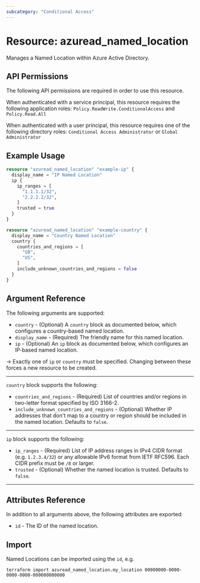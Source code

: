```yaml
---
subcategory: "Conditional Access"
---
```


# Resource: azuread_named_location

Manages a Named Location within Azure Active Directory.

## API Permissions

The following API permissions are required in order to use this resource.

When authenticated with a service principal, this resource requires the following application roles: `Policy.ReadWrite.ConditionalAccess` and `Policy.Read.All`

When authenticated with a user principal, this resource requires one of the following directory roles: `Conditional Access Administrator` or `Global Administrator`

## Example Usage

```terraform
resource "azuread_named_location" "example-ip" {
  display_name = "IP Named Location"
  ip {
    ip_ranges = [
      "1.1.1.1/32",
      "2.2.2.2/32",
    ]
    trusted = true
  }
}

resource "azuread_named_location" "example-country" {
  display_name = "Country Named Location"
  country {
    countries_and_regions = [
      "GB",
      "US",
    ]
    include_unknown_countries_and_regions = false
  }
}
```

## Argument Reference

The following arguments are supported:

* `country` - (Optional) A `country` block as documented below, which configures a country-based named location.
* `display_name` - (Required) The friendly name for this named location.
* `ip` - (Optional) An `ip` block as documented below, which configures an IP-based named location.

-> Exactly one of `ip` or `country` must be specified. Changing between these forces a new resource to be created.

---

`country` block supports the following:

* `countries_and_regions` - (Required) List of countries and/or regions in two-letter format specified by ISO 3166-2. 
* `include_unknown_countries_and_regions` - (Optional) Whether IP addresses that don't map to a country or region should be included in the named location. Defaults to `false`.

---

`ip` block supports the following:

* `ip_ranges` - (Required) List of IP address ranges in IPv4 CIDR format (e.g. `1.2.3.4/32`) or any allowable IPv6 format from IETF RFC596. Each CIDR prefix must be `/8` or larger.
* `trusted` - (Optional) Whether the named location is trusted. Defaults to `false`.

---


## Attributes Reference

In addition to all arguments above, the following attributes are exported:

* `id` - The ID of the named location.

## Import

Named Locations can be imported using the `id`, e.g.

```shell
terraform import azuread_named_location.my_location 00000000-0000-0000-0000-000000000000
```
